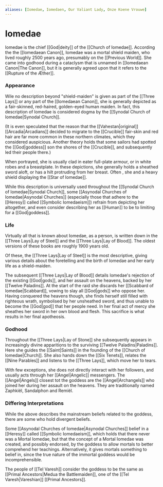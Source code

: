 ```yaml
---
aliases: [Iomedae, Iomedaen, Our Valiant Lady, Onze Koene Vrouwe]
---
```

# Iomedae
Iomedae is the chief [[God|deity]] of the [[Church of Iomedae]]. According the the [[Iomedaean Canon]], Iomedae was a mortal shield maiden, who lived roughly 2500 years ago, presumably on the [[Previous World]]. She came into godhood during a cataclysm that is unnamed in [[Iomedaean Canon|The Canon]], but it is generally agreed upon that it refers to the [[Rupture of the Æther]].

### Appearance
Wile no description beyond "shield-maiden" is given as part of the [[Three Lays]] or any part of the [[Iomedaean Canon]], she is generally depicted as a fair-skinned, red-haired, golden-eyed human maiden. In fact, this description of Iomedae is considered dogma by the [[Synodal Church of Iomedae|Synodal Church]].  

(It is even speculated that the reason that the [[Vahestan|original]] [[Arcadia|Arcadians]] decided to migrate to the [[Crucible]] fair-skin and red hair are far more common in these northern climates, which they considered auspicious. Another theory holds that some sailors had spotted the [[God|goddess]] son the shores of the [[Crucible]], and subsequently led their people there.)

When portrayed, she is usually clad in eater full-plate armour, or in white robes and a breastplate. In these depictions, she generally holds a sheathed sword aloft, or has a hilt protruding from her breast. Often , she and a  heavy shield displaying the [[Star of Iomedae]]. 

While this description is universally used throughout the [[Synodal Church of Iomedae|Synodal Church]], some [[Asynodal Churches of Iomedae|Asynodal Churches]] (especially those that adhere to the [[Heresy]] called [[Symbolic Iomedaeism]]) refrain from depicting her altogether, and even consider describing her as [[Human]] to be to limiting for a [[God|goddess]].

### Life
Virtually all that is known about Iomedae, as a person, is written down in the [[Three Lays|Lay of Steel]] and the [[Three Lays|Lay of Blood]]. The oldest versions of these books are roughly 1900 years old. 

Of these, the [[Three Lays|Lay of Steel]] is the most descriptive, giving various details about the foretelling and the birth of Iomedae and her early life as a shield-maiden.

The subsequent [[Three Lays|Lay of Blood]] details Iomedae's rejection of the existing [[God|gods]], and her assault on the heavens, backed by her [[Twelve Paladins]]. At the start of the raid she discards her [[Scabbard of Iomedae|Scabbard]], vowing to slay all [[God|gods]] who oppose her. Having conquered the heavens though, she finds herself still filled with righteous wrath, symbolised by her unsheathed sword, and thus unable to become the [[God|god]] that her people need. In her final act of mercy she sheathes her sword in her own blood and flesh. This sacrifice is what results in her final apotheosis.

### Godhood
Throughout the [[Three Lays|Lay of Stone]] she subsequently appears in increasingly divine apparitions to the surviving [[Twelve Paladins|Paladins]]. Here she guides the [[Saint|Saints]] in the founding of the [[Church of Iomedae|Church]]. She also hands down the [[Six Tenets]], relates the [[Nine Parables]] and listens to the [[Three Lays]], which move her to tears. 

With few exceptions, she does not directly interact with her followers, and usually acts through her [[Angel|Angelic]] messengers. The [[Angel|Angels]] closest tot the goddess are the [[Angel|Archangels]] who joined her during her assault on the heavens. They are traditionally named Zaphkiël, Sandalphon and Remiël.

### Differing Interpretations
While the above describes the mainstream beliefs related to the goddess, there are some who hold divergent beliefs. 

Some [[Asynodal Churches of Iomedae|Asynodal Churches]] belief in a [[Heresy]] called [[Symbolic Iomedaeism]], which holds that there never was a Mortal Iomedae, but that the concept of a Mortal Iomedae was created, and possibly endorsed, by the goddess to allow mortals to better comprehend her teachings. Alternatively, it gives mortals something to belief in, since the true nature of the immortal goddess would be incomprehensible.

The people of [[Tel Varesh]] consider the goddess to be the same as [[Primal Ancestors|Medua the Battlemaiden]], one of the [[Tel Varesh|Vareshian]] [[Primal Ancestors]]. 
